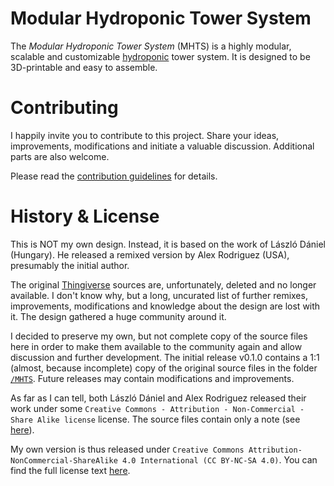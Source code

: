 # Modular Hydroponic Tower System

The _Modular Hydroponic Tower System_ (MHTS) is a highly modular, scalable and customizable [hydroponic](https://en.wikipedia.org/wiki/Hydroponics) tower system. It is designed to be 3D-printable and easy to assemble.

# Contributing

I happily invite you to contribute to this project. Share your ideas, improvements, modifications and initiate a valuable discussion. Additional parts are also welcome.

Please read the [contribution guidelines](./CONTRIBUTING.md) for details.

# History & License

This is NOT my own design. Instead, it is based on the work of László Dániel (Hungary). He released a remixed version by Alex Rodriguez (USA), presumably the initial author.

The original [Thingiverse](www.thingiverse.com) sources are, unfortunately, deleted and no longer available. I don't know why, but a long, uncurated list of further remixes, improvements, modifications and knowledge about the design are lost with it. The design gathered a huge community around it.

I decided to preserve my own, but not complete copy of the source files here in order to make them available to the community again and allow discussion and further development. The initial release v0.1.0 contains a 1:1 (almost, because incomplete) copy of the original source files in the folder [`/MHTS`](./MHTS/). Future releases may contain modifications and improvements.

As far as I can tell, both László Dániel and Alex Rodriguez released their work under some `Creative Commons - Attribution - Non-Commercial - Share Alike license` license. The source files contain only a note (see [here](./MHTS/LICENSE)).

My own version is thus released under `Creative Commons Attribution-NonCommercial-ShareAlike 4.0 International (CC BY-NC-SA 4.0)`. You can find the full license text [here](./LICENSE).
